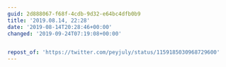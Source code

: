 ```yaml
---
guid: 2d888067-f68f-4cdb-9d32-e64bc4dfb0b9
title: '2019.08.14, 22:28'
date: '2019-08-14T20:28:46+00:00'
changed: '2019-09-24T07:19:08+00:00'


repost_of: 'https://twitter.com/peyjuly/status/1159185030968729600'
---
```


